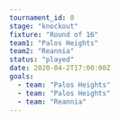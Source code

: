 ```yaml
---
tournament_id: 0
stage: "knockout"
fixture: "Round of 16"
team1: "Palos Heights"
team2: "Reannia"
status: "played"
date: 2020-04-2T17:00:00Z
goals:
  - team: "Palos Heights"
  - team: "Palos Heights"
  - team: "Reannia"
---
```

